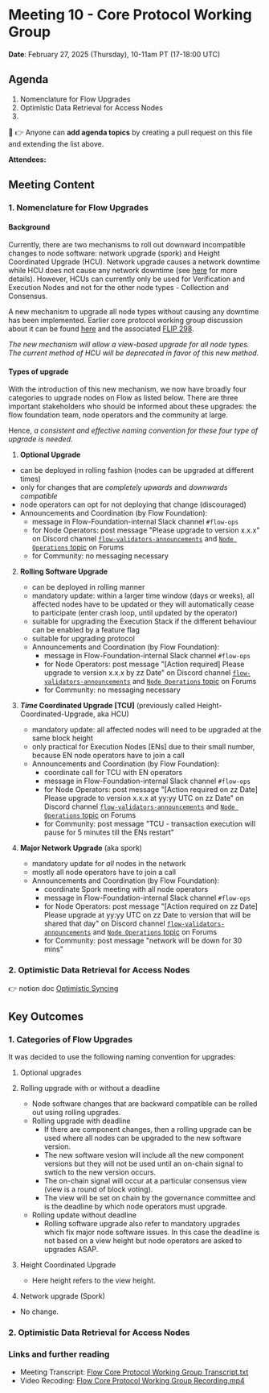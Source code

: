 # Meeting 10 - Core Protocol Working Group

**Date**: February 27, 2025 (Thursday), 10-11am PT (17-18:00 UTC)

## Agenda
1. Nomenclature for Flow Upgrades
2. Optimistic Data Retrieval for Access Nodes
3. 

:pencil: :point_right: Anyone can **add agenda topics** by creating a pull request on this file and extending the list above.

**Attendees:** 

## Meeting Content

### 1. Nomenclature for Flow Upgrades

#### Background

Currently, there are two mechanisms to roll out downward incompatible changes to node software: network upgrade (spork) and Height Coordinated Upgrade (HCU).
Network upgrade causes a network downtime while HCU does not cause any network downtime (see [here](https://developers.flow.com/networks/node-ops/node-operation/hcu#hcu-versus-spork) for more details).
However, HCUs can currently only be used for Verification and Execution Nodes and not for the other node types - Collection and Consensus.

A new mechanism to upgrade all node types without causing any downtime has been implemented.
Earlier core protocol working group discussion about it can be found [here](https://github.com/onflow/Flow-Working-Groups/tree/main/core_protocol_working_group#path-to-zero-downtime-protocol-upgrades) and the associated [FLIP 298](https://github.com/onflow/flips/pull/296).

_The new mechanism will allow a view-based upgrade for all node types. The current method of HCU will be deprecated in favor of this new method._

#### Types of upgrade

With the introduction of this new mechanism, we now have broadly four categories to upgrade nodes on Flow as listed below.
There are three important stakeholders who should be informed about these upgrades: the flow foundation team, node operators and the community at large.

Hence, _a consistent and effective naming convention for these four type of upgrade is needed_.

1. **Optional Upgrade**
  - can be deployed in rolling fashion (nodes can be upgraded at different times)
  - only for changes that are _completely upwards_ and _downwards compatible_
  - node operators can opt for not deploying that change (discouraged)
  - Announcements and Coordination (by Flow Foundation):
    - message in Flow-Foundation-internal Slack channel `#flow-ops` 
    - for Node Operators: post message "Please upgrade to version x.x.x" on Discord channel [`flow-validators-announcements`](https://discord.com/channels/613813861610684416/709812863287427103)
      and [`Node Operations` topic](https://forum.flow.com/c/node-operations/36) on Forums
    - for Community: no messaging necessary

2. **Rolling Software Upgrade**
    - can be deployed in rolling manner
    - mandatory update: within a larger time window (days or weeks), all affected nodes have to be updated or they will automatically cease to participate (enter crash loop, until updated by the operator)
    - suitable for upgrading the Execution Stack if the different behaviour can be enabled by a feature flag
    - suitable for upgrading protocol
    - Announcements and Coordination (by Flow Foundation):
        - message in Flow-Foundation-internal Slack channel `#flow-ops`
        - for Node Operators: post message "[Action required] Please upgrade to version x.x.x by zz Date" on Discord channel [`flow-validators-announcements`](https://discord.com/channels/613813861610684416/709812863287427103)
          and [`Node Operations` topic](https://forum.flow.com/c/node-operations/36) on Forums
        - for Community: no messaging necessary

3. **_Time_ Coordinated Upgrade [TCU]** (previously called Height-Coordinated-Upgrade, aka HCU)
    - mandatory update: all affected nodes will need to be upgraded at the same block height
    - only practical for Execution Nodes [ENs] due to their small number, because EN node operators have to join a call
    - Announcements and Coordination (by Flow Foundation):
      - coordinate call for TCU with EN operators
      - message in Flow-Foundation-internal Slack channel `#flow-ops`
      - for Node Operators: post message "[Action required on zz Date] Please upgrade to version x.x.x at yy:yy UTC on zz Date" on Discord channel [`flow-validators-announcements`](https://discord.com/channels/613813861610684416/709812863287427103)
        and [`Node Operations` topic](https://forum.flow.com/c/node-operations/36) on Forums
      - for Community: post message "TCU - transaction execution will pause for 5 minutes till the ENs restart"

4. **Major Network Upgrade** (aka spork) 
    - mandatory update for _all_ nodes in the network 
    - mostly all node operators have to join a call 
    - Announcements and Coordination (by Flow Foundation):
        - coordinate Spork meeting with all node operators
        - message in Flow-Foundation-internal Slack channel `#flow-ops`
        - for Node Operators: post message "[Action required on zz Date] Please upgrade at yy:yy UTC on zz Date to version that will be shared that day" on Discord channel [`flow-validators-announcements`](https://discord.com/channels/613813861610684416/709812863287427103)
          and [`Node Operations` topic](https://forum.flow.com/c/node-operations/36) on Forums
        - for Community: post message "network will be down for 30 mins"


### 2. Optimistic Data Retrieval for Access Nodes

:point_right: notion doc [Optimistic Syncing](https://flowfoundation.notion.site/WIP-Optimistic-Syncing-1891aee1232480c78939f18831537081?pvs=4)

## Key Outcomes

### 1. Categories of Flow Upgrades

It was decided to use the following naming convention for upgrades:

1. Optional upgrades
   
2. Rolling upgrade with or without a deadline
   - Node software changes that are backward compatible can be rolled out using rolling upgrades.
   - Rolling upgrade with deadline
     - If there are component changes, then a rolling upgrade can be used where all nodes can be upgraded to the new software version.
     - The new software vesion will include all the new component versions but they will not be used until an on-chain signal to swtich to the new version occurs.
     - The on-chain signal will occur at a particular consensus view (view is a round of block voting).
     - The view will be set on chain by the governance committee and is the deadline by which node operators must upgrade.
   - Rolling update without deadline
     - Rolling software upgrade also refer to mandatory upgrades which fix major node software issues. In this case the deadline is not based on a view height but node operators are asked to upgrades ASAP.
     
4. Height Coordinated Upgrade
   - Here height refers to the view height.

5. Network upgrade (Spork)
  - No change. 
     
### 2. Optimistic Data Retrieval for Access Nodes

### Links and further reading
- Meeting Transcript: [Flow Core Protocol Working Group Transcript.txt](https://drive.google.com/file/d/1826lnvH4y4EuvCdLCx5wFBq4JxYrpYpY/view?usp=sharing)
- Video Recoding: [Flow Core Protocol Working Group Recording.mp4](https://drive.google.com/file/d/1pGOpj4QckdrMkAvoOx2Nvq5BotbDm2R-/view?usp=sharing)
